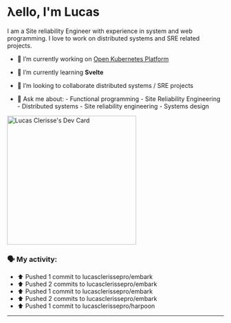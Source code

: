# λello, I'm Lucas

I am a Site reliability Engineer with experience in system and web programming. I love to work on distributed systems and SRE related projects.

- 🔭 I’m currently working on [Open Kubernetes Platform](https://github.com/open-kubernetes-platform/okp)
- 🌱 I’m currently learning **Svelte**
- 👯 I’m looking to collaborate distributed systems / SRE projects

- 💬 Ask me about:
      - Functional programming
      - Site Reliability Engineering
      - Distributed systems
      - Site reliability engineering
      - Systems design

<a href="https://app.daily.dev/lucasclerissepr"><img src="https://api.daily.dev/devcards/325402480c4f457f961748160e6bf6eb.png?r=29p" width="300" alt="Lucas Clerisse's Dev Card"/></a>

### 🗣 My activity:

* ⬆️ Pushed 1 commit to lucasclerissepro/embark
* ⬆️ Pushed 2 commits to lucasclerissepro/embark
* ⬆️ Pushed 1 commit to lucasclerissepro/embark
* ⬆️ Pushed 2 commits to lucasclerissepro/embark
* ⬆️ Pushed 1 commit to lucasclerissepro/harpoon
---
